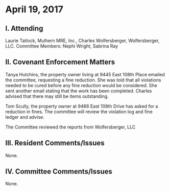 <!---
title: April 19, 2017 Minutes
layout: minutes.html
collection: minutes
date: 2017-04-19
draft: false
--->
# April 19, 2017

## I. Attending
Laurie Tatlock, Mulhern MRE, Inc., Charles Wolfersberger, Wolfersberger, LLC.  Committee Members: Nephi Wright, Sabrina Ray

## II. Covenant Enforcement Matters
Tanya Hutchins, the property owner living at 9445 East 108th Place emailed the committee, requesting a fine reduction.  She was told that all violations needed to be cured before any fine reduction would be considered.  She sent another email stating that the work has been completed.  Charles advised that there may still be items outstanding.

Tom Scully, the property owner at 9466 East 108th Drive has asked for a reduction in fines.  The committee will review the violation log and fine ledger and advise.

The Committee reviewed the reports from Wolfersberger, LLC

## III. Resident Comments/Issues
None.

## IV. Committee Comments/Issues
None.
